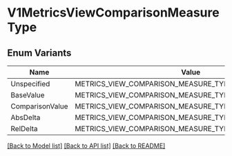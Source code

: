 # V1MetricsViewComparisonMeasureType

## Enum Variants

| Name | Value |
|---- | -----|
| Unspecified | METRICS_VIEW_COMPARISON_MEASURE_TYPE_UNSPECIFIED |
| BaseValue | METRICS_VIEW_COMPARISON_MEASURE_TYPE_BASE_VALUE |
| ComparisonValue | METRICS_VIEW_COMPARISON_MEASURE_TYPE_COMPARISON_VALUE |
| AbsDelta | METRICS_VIEW_COMPARISON_MEASURE_TYPE_ABS_DELTA |
| RelDelta | METRICS_VIEW_COMPARISON_MEASURE_TYPE_REL_DELTA |


[[Back to Model list]](../README.md#documentation-for-models) [[Back to API list]](../README.md#documentation-for-api-endpoints) [[Back to README]](../README.md)


